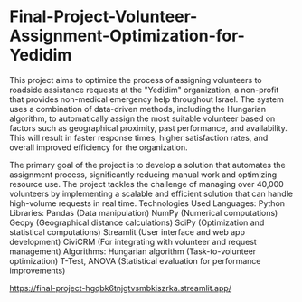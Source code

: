 # Final-Project-Volunteer-Assignment-Optimization-for-Yedidim
This project aims to optimize the process of assigning volunteers to roadside assistance requests at the "Yedidim" organization, a non-profit that provides non-medical emergency help throughout Israel. The system uses a combination of data-driven methods, including the Hungarian algorithm, to automatically assign the most suitable volunteer based on factors such as geographical proximity, past performance, and availability. This will result in faster response times, higher satisfaction rates, and overall improved efficiency for the organization.

The primary goal of the project is to develop a solution that automates the assignment process, significantly reducing manual work and optimizing resource use. The project tackles the challenge of managing over 40,000 volunteers by implementing a scalable and efficient solution that can handle high-volume requests in real time. Technologies Used Languages: Python Libraries: Pandas (Data manipulation) NumPy (Numerical computations) Geopy (Geographical distance calculations) SciPy (Optimization and statistical computations) Streamlit (User interface and web app development) CiviCRM (For integrating with volunteer and request management) Algorithms: Hungarian algorithm (Task-to-volunteer optimization) T-Test, ANOVA (Statistical evaluation for performance improvements)

https://final-project-hgqbk6tnjgtvsmbkiszrka.streamlit.app/
